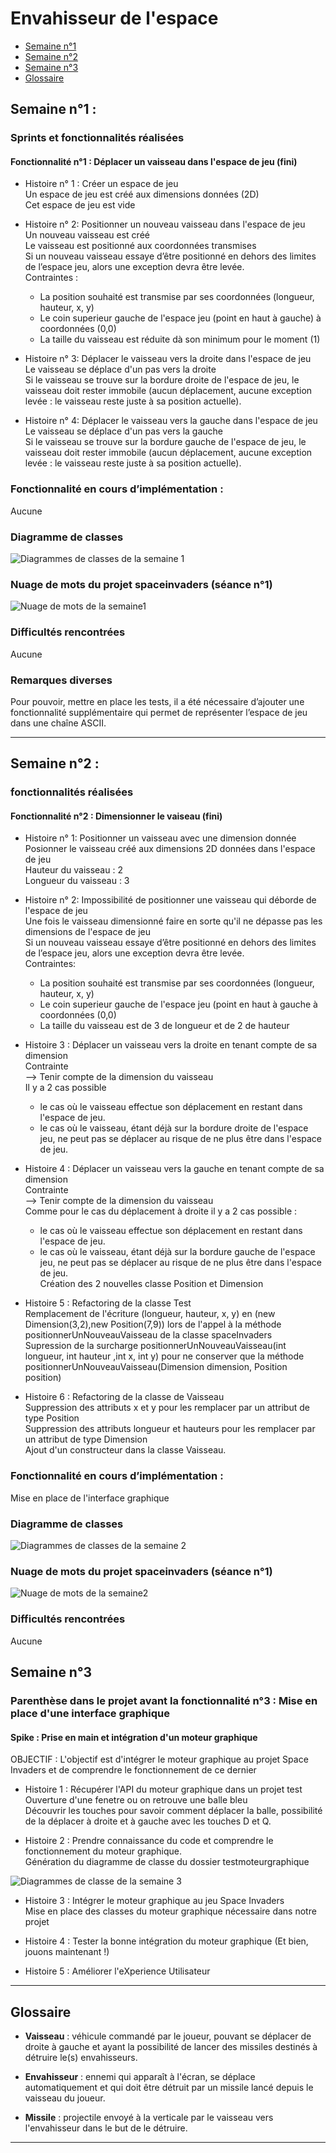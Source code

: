 # Envahisseur de l'espace

- [Semaine n°1](#semaine1)
- [Semaine n°2](#semaine2)
- [Semaine n°3](#semaine3)
- [Glossaire](#glossaire)

## Semaine n°1 : <a id="semaine1"></a>

### Sprints et fonctionnalités réalisées 

#### Fonctionnalité n°1 : Déplacer un vaisseau dans l'espace de jeu (fini)

* Histoire n° 1 : Créer un espace de jeu  
Un espace de jeu est créé aux dimensions données (2D)   
Cet espace de jeu est vide 

* Histoire n° 2: Positionner un nouveau vaisseau dans l'espace de jeu   
Un nouveau vaisseau est créé  
Le vaisseau est positionné aux coordonnées transmises  
Si un nouveau vaisseau essaye d’être positionné en dehors des limites de l’espace jeu, alors une exception devra être levée.  
Contraintes :  
	-  La position souhaité  est transmise  par ses coordonnées (longueur, hauteur, x, y)  
	- Le coin superieur gauche de l'espace jeu (point en haut à gauche) à coordonnées (0,0)   
	- La taille du vaisseau est réduite dà son minimum pour le moment (1)

* Histoire n° 3: Déplacer le vaisseau vers la droite dans l'espace de jeu  
Le vaisseau se déplace d'un pas vers la droite  
Si le vaisseau se trouve sur la bordure droite de l'espace de jeu, le vaisseau doit rester immobile (aucun déplacement, aucune exception levée : le vaisseau reste juste à sa position actuelle).

* Histoire n° 4: Déplacer le vaisseau vers la gauche dans l'espace de jeu  
Le vaisseau se déplace d'un pas vers la gauche  
Si le vaisseau se trouve sur la bordure gauche de l'espace de jeu, le vaisseau doit rester immobile (aucun déplacement, aucune exception levée : le vaisseau reste juste à sa position actuelle).

### Fonctionnalité en cours d’implémentation :

Aucune

### Diagramme de classes 

![Diagrammes de classes de la semaine 1](images/DDC_S1.png)

### Nuage de mots du projet spaceinvaders (séance n°1)

![Nuage de mots de la semaine1](images/NDM_S1.png)

### Difficultés rencontrées

Aucune

### Remarques diverses

Pour pouvoir, mettre en place les tests, il a été nécessaire d’ajouter une fonctionnalité supplémentaire qui permet de représenter l’espace de jeu dans une chaîne ASCII.

-------------

## Semaine n°2 : <a id="semaine2"></a>

### fonctionnalités réalisées 

#### Fonctionnalité n°2 : Dimensionner le vaiseau (fini)

* Histoire n° 1: Positionner un vaisseau avec une dimension donnée    
Posionner le vaisseau créé aux dimensions 2D données dans l'espace de jeu  
Hauteur du vaisseau : 2  
Longueur du vaisseau : 3

* Histoire n° 2: Impossibilité de positionner une vaisseau qui déborde de l'espace de jeu  
Une fois le vaisseau dimensionné faire en sorte qu'il ne dépasse pas les dimensions de l'espace de jeu  
Si un nouveau vaisseau essaye d’être positionné en dehors des limites de l’espace jeu, alors une exception devra être levée.  
Contraintes:  
	- La position souhaité  est transmise  par ses coordonnées (longueur, hauteur, x, y)  
	- Le coin superieur gauche de l'espace jeu (point en haut à gauche à coordonnées (0,0)  
	- La taille du vaisseau est de 3 de longueur et de 2 de hauteur

- Histoire 3 : Déplacer un vaisseau vers la droite en tenant compte de sa dimension  
Contrainte  
	--> Tenir compte de la dimension du vaisseau  
Il y a 2 cas possible   
	- le cas où le vaisseau effectue son déplacement en restant dans l'espace de jeu.  
	- le cas où le vaisseau, étant déjà sur la bordure droite de l'espace jeu, ne peut pas se déplacer au risque de ne plus être dans l'espace de jeu. 

- Histoire 4 : Déplacer un vaisseau vers la gauche en tenant compte de sa dimension  
Contrainte  
	--> Tenir compte de la dimension du vaisseau  
Comme pour le cas du déplacement à droite il y a 2 cas possible :  
	- le cas où le vaisseau effectue son déplacement en restant dans l'espace de jeu.  
	- le cas où le vaisseau, étant déjà sur la bordure gauche de l'espace jeu, ne peut pas se déplacer au risque de ne plus être dans l'espace de jeu.  
Création des 2 nouvelles classe Position et  Dimension

- Histoire 5 : Refactoring de la classe Test  
Remplacement de l'écriture (longueur, hauteur, x, y) en (new Dimension(3,2),new Position(7,9)) lors de l'appel à la méthode positionnerUnNouveauVaisseau de la classe spaceInvaders  
Supression de la surcharge positionnerUnNouveauVaisseau(int longueur, int hauteur ,int x, int y) pour ne conserver que la méthode positionnerUnNouveauVaisseau(Dimension dimension, Position position)

- Histoire 6 : Refactoring de la classe de Vaisseau  
Suppression des attributs x et y pour les remplacer par un attribut de type Position    
Suppression des attributs longueur et hauteurs pour les remplacer par un attribut de type Dimension   
Ajout d'un constructeur dans la classe Vaisseau.

### Fonctionnalité en cours d’implémentation : 

Mise en place de l'interface graphique

### Diagramme de classes 

![Diagrammes de classes de la semaine 2](images/DDC_S2.PNG)

### Nuage de mots du projet spaceinvaders (séance n°1)

![Nuage de mots de la semaine2](images/NDMM_S2.PNG)

### Difficultés rencontrées

Aucune

## Semaine n°3  <a id="semaine3"></a>

### Parenthèse dans le projet avant la fonctionnalité n°3  : Mise en place d'une interface graphique

####  Spike : Prise en main et intégration d'un moteur graphique

OBJECTIF : L'objectif est d'intégrer le moteur graphique au projet Space Invaders et de comprendre le fonctionnement de ce dernier

* Histoire 1 : Récupérer l'API du moteur graphique dans un projet test  
Ouverture d'une fenetre ou on retrouve une balle bleu  
Découvrir les touches pour savoir comment déplacer la balle, possibilité de la déplacer à droite et à gauche avec les touches D et Q.  
 
* Histoire 2 : Prendre connaissance du code et comprendre le fonctionnement du moteur graphique.  
Génération du diagramme de classe du dossier testmoteurgraphique  

![Diagrammes de classe de la semaine 3](images/DDC_TD_S3.png)

* Histoire 3 : Intégrer le moteur graphique au jeu Space Invaders  
Mise en place des classes du moteur graphique nécessaire dans notre projet  


* Histoire 4 : Tester la bonne intégration du moteur graphique (Et bien, jouons maintenant !)

* Histoire 5 : Améliorer l'eXperience Utilisateur
-------------

## Glossaire <a id="glossaire"></a>

* **Vaisseau** :  véhicule commandé par le joueur, pouvant se déplacer de droite à gauche et ayant la possibilité de lancer des missiles destinés à détruire le(s) envahisseurs.

* **Envahisseur**  :  ennemi qui apparaît à l'écran, se déplace automatiquement et qui doit être détruit par un missile lancé depuis le vaisseau du joueur.

* **Missile** :  projectile envoyé à la verticale par le vaisseau vers l'envahisseur dans le but de le détruire.

-------------
